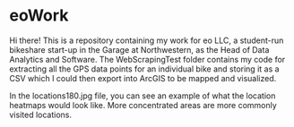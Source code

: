 # eoWork

Hi there! This is a repository containing my work for eo LLC, a student-run bikeshare start-up in the Garage at Northwestern, as the Head of Data Analytics and Software. The WebScrapingTest folder contains my code for extracting all the GPS data points for an individual bike and storing it as a CSV which I could then export into ArcGIS to be mapped and visualized.

In the locations180.jpg file, you can see an example of what the location heatmaps would look like. More concentrated areas are more commonly visited locations. 
